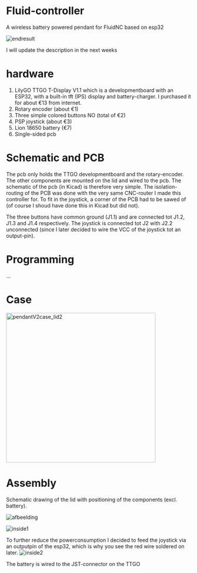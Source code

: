 # Fluid-controller
A wireless battery powered pendant for FluidNC based on esp32

![endresult](https://user-images.githubusercontent.com/20277013/214531779-67ec95be-c756-484c-9922-c45644378292.jpg)

I will update the description in the next weeks

# hardware
1. LilyGO TTGO T-Display V1.1 which is a developmentboard with an ESP32, with a built-in tft (IPS) display and battery-charger. I purchased it for about €13 from internet.
2. Rotary encoder (about €1)
3. Three simple colored buttons NO (total of €2)
4. PSP joystick (about €3)
5. Lion 18650 battery (€7)
6. Single-sided pcb

# Schematic and PCB

The pcb only holds the TTGO developmentboard and the rotary-encoder. The other components are mounted on the lid and wired to the pcb. The schematic of the pcb (in Kicad) is therefore very simple. The isolation-routing of the PCB was done with the very same CNC-router I made this controller for. To fit in the joystick, a corner of the PCB had to be sawed of (of course I shoud have done this in Kicad but did not).

The three buttons have common ground (J1.1) and are connected tot J1.2, J1.3 and J1.4 respectively.
The joystick is connected tot J2 with J2.2 unconnected (since I later decided to wire the VCC of the joystick tot an output-pin).

# Programming

...

# Case

<img width="406" alt="pendantV2case_lid2" src="https://user-images.githubusercontent.com/20277013/214568520-32bf0ae3-2ae2-4814-8294-004ee3288210.png">

# Assembly

Schematic drawing of the lid with positioning of the components (excl. battery).

![afbeelding](https://user-images.githubusercontent.com/20277013/214533466-feb4534e-7402-42ab-9b6a-d86a29457133.png)

![inside1](https://user-images.githubusercontent.com/20277013/214524701-8da7550d-7ca5-4af7-9b36-db64cc68cfa0.jpg)

To further reduce the powerconsumption I decided to feed the joystick via an outputpin of the esp32, which is why you see the red wire soldered on later. 
![inside2](https://user-images.githubusercontent.com/20277013/214524742-b8a347a4-dc82-47c2-a12c-f6e3894d6a2d.jpg)

The battery is wired to the JST-connector on the TTGO

